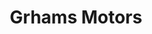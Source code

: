 ---
title: "Grhams Motors"
url: /san-martin-de-porres/grhams-motors/
shop: reparación de automóviles
---